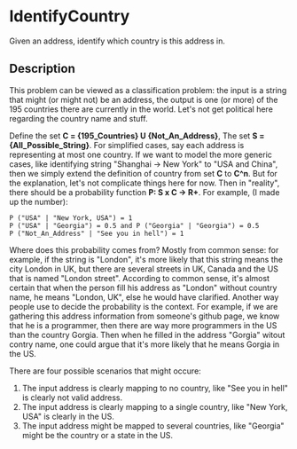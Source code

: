 # IdentifyCountry
Given an address, identify which country is this address in. 

## Description
This problem can be viewed as a classification problem: the input is a string that might (or might not) be an address, the output is one (or more) of the 195 countries there are currently in the world. Let's not get political here regarding the country name and stuff. 

Define the set **C = {195_Countries} U {Not_An_Address}**, The set **S = {All_Possible_String}**. For simplified cases, say each address is representing at most one country. If we want to model the more generic cases, like identifying string "Shanghai -> New York" to "USA and China", then we simply extend the definition of country from set **C** to **C^n**. But for the explanation, let's not complicate things here for now. Then in "reality", there should be a probability function **P: S x C -> R+**. For example, (I made up the number): 

    P ("USA" | "New York, USA") = 1
    P ("USA" | "Georgia") = 0.5 and P ("Georgia" | "Georgia") = 0.5
    P ("Not_An_Address" | "See you in hell") = 1

Where does this probability comes from? Mostly from common sense: for example, if the string is "London", it's more likely that this string means the city London in UK, but there are several streets in UK, Canada and the US that is named "London street". According to common sense, it's almost certain that when the person fill his address as "London" without country name, he means "London, UK", else he would have clarified. Another way people use to decide the probability is the context. For example, if we are gathering this address information from someone's github page, we know that he is a programmer, then there are way more programmers in the US than the country Gorgia. Then when he filled in the address "Gorgia" witout contry name, one could argue that it's more likely that he means Gorgia in the US. 



There are four possible scenarios that might occure: 
1. The input address is clearly mapping to no country, like "See you in hell" is clearly not  valid address.
2. The input address is clearly mapping to a single country, like "New York, USA" is clearly in the US.
3. The input address might be mapped to several countries, like "Georgia" might be the country or a state in the US.

